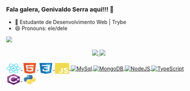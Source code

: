 ### Fala galera, Genivaldo Serra aqui!!! 👋

- 🌱 Estudante de Desenvolvimento Web | Trybe
- 😄 Pronouns: ele/dele

<!-- Minhas Redes -->
<div>
 <a href="https://www.linkedin.com/in/genivaldoserra"><img src="https://img.shields.io/badge/LinkedIn-0077B5?style=for-the-badge&logo=linkedin&logoColor=white" target="_blank"></a>
</div><br>

<!-- Dashboard -->
<div align="center">
 <a href="https://github.com/GenivaldoSerra">
 <img height="120em" src="https://github-readme-stats.vercel.app/api?username=GenivaldoSerra&show_icons=true&theme=merko&include_all_commits=true&count_private=true"/>
 <img height="150em" src="https://github-readme-stats.vercel.app/api/top-langs/?username=GenivaldoSerra&layout=compact&langs_count=7&theme=merko&count_private=true"/>
</div>
 
<!-- Icones das linguagens -->
<div style="display: inline_block"><br>  
  <img align="center" alt="React" height="30" width="40" src="https://raw.githubusercontent.com/devicons/devicon/master/icons/react/react-original.svg">
  <img align="center" alt="HTML5" height="30" width="40" src="https://raw.githubusercontent.com/devicons/devicon/master/icons/html5/html5-original.svg">
  <img align="center" alt="CSS3" height="30" width="40" src="https://raw.githubusercontent.com/devicons/devicon/master/icons/css3/css3-original.svg">
  <img align="center" alt="JavaScript" height="30" width="40" src="https://raw.githubusercontent.com/devicons/devicon/master/icons/javascript/javascript-plain.svg">
  <img align="center" alt="MySql" height="30" width="40" src="https://cdn.jsdelivr.net/gh/devicons/devicon/icons/mysql/mysql-plain-wordmark.svg">
  <img align="center" alt="MongoDB" height="30" width="40" src="https://cdn.jsdelivr.net/gh/devicons/devicon/icons/mongodb/mongodb-original.svg">
  <img align="center" alt="NodeJS" height="30" width="40" src="https://cdn.jsdelivr.net/gh/devicons/devicon/icons/nodejs/nodejs-plain.svg">
  <img align="center" alt="TypeScript" height="30" width="40" src="https://cdn.jsdelivr.net/gh/devicons/devicon/icons/typescript/typescript-original.svg">
  <img align="center" alt="Csharp" height="30" width="40" src="https://raw.githubusercontent.com/devicons/devicon/master/icons/csharp/csharp-original.svg">
  <img align="center" alt="Python" height="30" width="40" src="https://raw.githubusercontent.com/devicons/devicon/master/icons/python/python-original.svg">
</div>

